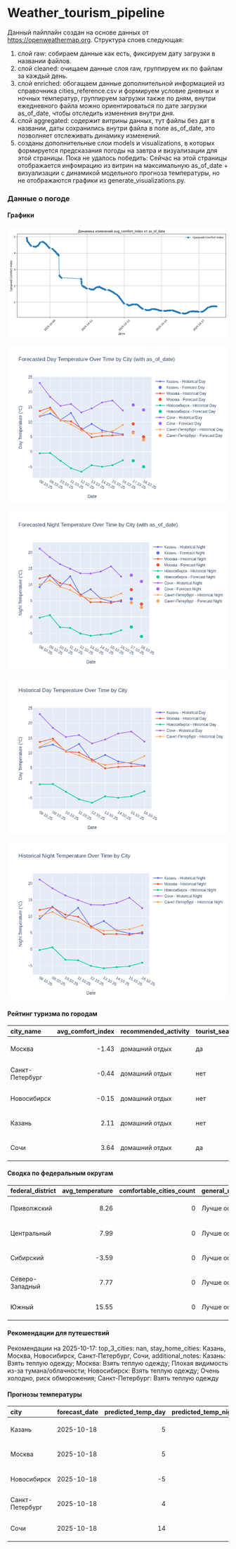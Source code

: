# Weather_tourism_pipeline
Данный пайплайн создан на основе данных от https://openweathermap.org.
Структура слоев следующая:
  1) слой raw: 
  собираем данные как есть, фиксируем дату загрузки в названии файлов.
  2) слой cleaned:
  очищаем данные слоя raw, группируем их по файлам за каждый день.
  3) слой enriched:
  обогащаем данные дополнительной информацией из справочника cities_reference.csv и формируем условие дневных и ночных температур,
  группируем загрузки также по дням, внутри ежедневного файла можно ориентироваться по дате загрузки as_of_date, чтобы отследить изменения внутри дня.
  4) слой aggregated:
   содержит витрины данных, тут файлы без дат в названии, даты сохранились внутри файла в поле as_of_date, это позволняет отслеживать динамику изменений.
  6) созданы дополнительные слои models и visualizations, в которых формируется предсказания погоды на завтра и визуализации для этой страницы.
  Пока не удалось победить: Сейчас на этой страницы отображается инфомрацию из витрин на максимальную as_of_date + визуализации с динамикой модельного прогноза температуры, 
  но не отображаются графики из generate_visualizations.py.
<!-- WEATHER DATA START -->
### Данные о погоде

#### Графики
![Comfort Index Trend](data/visualizations/comfort_index_trend.png)

![Forecasted Day Temperature](data/visualizations/forecasted_day_temperature.png)

![Forecasted Night Temperature](data/visualizations/forecasted_night_temperature.png)

![Historical Day Temperature](data/visualizations/historical_day_temperature.png)

![Historical Night Temperature](data/visualizations/historical_night_temperature.png)

#### Рейтинг туризма по городам
| city_name       |   avg_comfort_index | recommended_activity   | tourist_season_match   | tourism_season   | tour_recommendation       | as_of_date          |
|:----------------|--------------------:|:-----------------------|:-----------------------|:-----------------|:--------------------------|:--------------------|
| Москва          |               -1.43 | домашний отдых         | да                     | Круглогодично    | домашний отдых в сезон    | 2025-10-17 22:34:00 |
| Санкт-Петербург |               -0.44 | домашний отдых         | нет                    | Май-Сентябрь     | домашний отдых вне сезона | 2025-10-17 22:34:00 |
| Новосибирск     |               -0.15 | домашний отдых         | нет                    | Июнь-Август      | домашний отдых вне сезона | 2025-10-17 22:34:00 |
| Казань          |                2.11 | домашний отдых         | нет                    | Май-Сентябрь     | домашний отдых вне сезона | 2025-10-17 22:34:00 |
| Сочи            |                3.64 | домашний отдых         | да                     | Май-Октябрь      | домашний отдых в сезон    | 2025-10-17 22:34:00 |

#### Сводка по федеральным округам
| federal_district   |   avg_temperature |   comfortable_cities_count | general_recommendation   | as_of_date          |
|:-------------------|------------------:|---------------------------:|:-------------------------|:--------------------|
| Приволжский        |              8.26 |                          0 | Лучше остаться дома      | 2025-10-17 22:34:00 |
| Центральный        |              7.99 |                          0 | Лучше остаться дома      | 2025-10-17 22:34:00 |
| Сибирский          |             -3.59 |                          0 | Лучше остаться дома      | 2025-10-17 22:34:00 |
| Северо-Западный    |              7.77 |                          0 | Лучше остаться дома      | 2025-10-17 22:34:00 |
| Южный              |             15.55 |                          0 | Лучше остаться дома      | 2025-10-17 22:34:00 |

#### Рекомендации для путешествий
Рекомендации на 2025-10-17: top_3_cities: nan, stay_home_cities: Казань, Москва, Новосибирск, Санкт-Петербург, Сочи, additional_notes: Казань: Взять теплую одежду; Москва: Взять теплую одежду; Плохая видимость из-за тумана/облачности; Новосибирск: Взять теплую одежду; Очень холодно, риск обморожения; Санкт-Петербург: Взять теплую одежду

#### Прогнозы температуры
| city            | forecast_date   |   predicted_temp_day |   predicted_temp_night | model_type       | as_of_date          |
|:----------------|:----------------|---------------------:|-----------------------:|:-----------------|:--------------------|
| Казань          | 2025-10-18      |                    5 |                      4 | LinearRegression | 2025-10-17 22:34:26 |
| Москва          | 2025-10-18      |                    5 |                      4 | LinearRegression | 2025-10-17 22:34:26 |
| Новосибирск     | 2025-10-18      |                   -5 |                     -6 | LinearRegression | 2025-10-17 22:34:26 |
| Санкт-Петербург | 2025-10-18      |                    4 |                      3 | LinearRegression | 2025-10-17 22:34:26 |
| Сочи            | 2025-10-18      |                   14 |                     11 | LinearRegression | 2025-10-17 22:34:26 |


<!-- WEATHER DATA END -->

